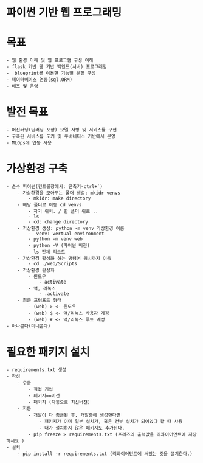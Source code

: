 # 파이썬 기반 웹 프로그래밍

# 목표
    - 웹 환경 이해 및 웹 프로그램 구성 이해
    - flask 기반 웹 기반 백엔드(서버) 프로그래밍 
    -  blueprint를 이용한 기능별 분할 구성 
    - 데이터베이스 연동(sql,ORM)
    - 배포 및 운영

# 발전 목표
    - 머신러닝(딥러닝 포함) 모델 서빙 및 서비스를 구현
    - 구축된 서비스를 도커 및 쿠버네티스 기반에서 운영
    - MLOps에 연동 사용

# 가상환경 구축
    - 순수 파이썬(컨트롤창에서: 단축키-ctrl+`)
        - 가상환경을 모아두는 폴더 생성: mkidr venvs
            - mkidr: make directory
        - 해당 폴더로 이동 cd venvs
            - 자기 위치. / 한 폴더 위로 ..
            - ls
            - cd: change directory
        - 가상환경 생성: python -m venv 가상환경 이름
            -  venv: vertual environment
            - python -m venv web
            - python -V (파이썬 버전)
            - ls 전체 리스트
        - 가상환경 활성화 하는 명령어 위치까지 이동
            - cd ./web/Scripts
        - 가상환경 활성화
            - 윈도우
                - activate
            - 맥, 리눅스
                - .activate
        - 최종 프럼프트 형태
            - (web) > <- 윈도우
            - (web) $ <- 맥/리눅스 사용자 계정
            - (web) # <- 맥/리눅스 루트 계정
    - 아나콘다(미니콘다)

# 필요한 패키지 설치
    - requirements.txt 생성
    - 작성
        - 수동
            - 직접 기입
            - 패키지==버전
            - 패키지 (자동으로 최신버전)
        - 자동
            - 개발이 다 종룔된 후, 개발중에 생성한다면
                - 패키지가 이미 일부 설치가, 혹은 전부 설치가 되어있다 할 때 사용
                - 내가 설치하지 않은 패키지도 추가된다. 
            - pip freeze > requirements.txt (프리즈의 출력값을 리콰이어먼트에 저장하세요 )
    - 설치
        - pip install -r requirements.txt (리콰이어먼트에 써있는 것을 설치한다.)

